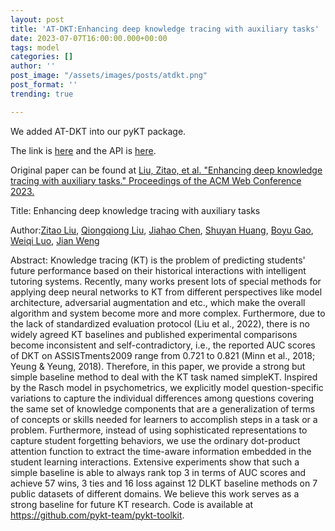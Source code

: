 ```yaml
---
layout: post
title: 'AT-DKT:Enhancing deep knowledge tracing with auxiliary tasks'
date: 2023-07-07T16:00:00.000+00:00
tags: model
categories: []
author: ''
post_image: "/assets/images/posts/atdkt.png"
post_format: ''
trending: true

---
```

We added AT-DKT into our pyKT package.

The link is [here](https://pykt-toolkit.readthedocs.io/en/latest/models.html#atdkt) and the API is [here](https://pykt-toolkit.readthedocs.io/en/latest/pykt.models.html#module-pykt.models.atdkt).

Original paper can be found at [Liu, Zitao, et al. "Enhancing deep knowledge tracing with auxiliary tasks." Proceedings of the ACM Web Conference 2023.
](https://dl.acm.org/doi/pdf/10.1145/3543507.3583866)

Title: Enhancing deep knowledge tracing with auxiliary tasks

Author:[Zitao Liu](https://dl.acm.org/profile/99659371148), [Qiongqiong Liu](https://dl.acm.org/profile/99660541150), [Jiahao Chen](https://dl.acm.org/profile/99660601071), [Shuyan Huang](https://dl.acm.org/profile/99660544381), [Boyu Gao](https://dl.acm.org/profile/99659741906), [Weiqi Luo](https://dl.acm.org/profile/99660247809), [Jian Weng](https://dl.acm.org/profile/99660600581)

Abstract: Knowledge tracing (KT) is the problem of predicting students' future performance based on their historical interactions with intelligent tutoring systems. Recently, many works present lots of special methods for applying deep neural networks to KT from different perspectives like model architecture, adversarial augmentation and etc., which make the overall algorithm and system become more and more complex. Furthermore, due to the lack of standardized evaluation protocol (Liu et al., 2022), there is no widely agreed KT baselines and published experimental comparisons become inconsistent and self-contradictory, i.e., the reported AUC scores of DKT on ASSISTments2009 range from 0.721 to 0.821 (Minn et al., 2018; Yeung & Yeung, 2018). Therefore, in this paper, we provide a strong but simple baseline method to deal with the KT task named simpleKT. Inspired by the Rasch model in psychometrics, we explicitly model question-specific variations to capture the individual differences among questions covering the same set of knowledge components that are a generalization of terms of concepts or skills needed for learners to accomplish steps in a task or a problem. Furthermore, instead of using sophisticated representations to capture student forgetting behaviors, we use the ordinary dot-product attention function to extract the time-aware information embedded in the student learning interactions. Extensive experiments show that such a simple baseline is able to always rank top 3 in terms of AUC scores and achieve 57 wins, 3 ties and 16 loss against 12 DLKT baseline methods on 7 public datasets of different domains. We believe this work serves as a strong baseline for future KT research. Code is available at https://github.com/pykt-team/pykt-toolkit.